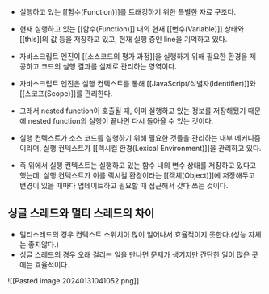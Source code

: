 - 실행하고 있는 [[함수(Function)]]를 트래킹하기 위한 특별한 자료 구조다. 
- 현재 실행하고 있는 [[함수(Function)]] 내의 현재 [[변수(Variable)]] 상태와 [[this]]의 값 등을 저장하고 있고, 현재 실행 중인 line을 기억하고 있다. 

- 자바스크립트 엔진이 [[소스코드의 평가 과정]]을 실행하기 위해 필요한 환경을 제공하고 코드의 실행 결과를 실제로 관리하는 영역이다.
- 자바스크립트 엔진은 실행 컨텍스트를 통해 [[JavaScript/식별자(Identifier)]]와 [[스코프(Scope)]]를  관리한다.

- 그래서 nested function이 호출될 때, 이미 실행하고 있는 정보를 저장해뒀기 때문에 nested function의 실행이 끝나면 다시 돌아올 수 있는 것이다.

- 실행 컨텍스트가 소스 코드를 실행하기 위해 필요한 것들을 관리하는 내부 메커니즘이라며, 실행 컨텍스트가 [[렉시컬 환경(Lexical Environment)]]을 관리하고 있다.

- 즉 위에서 실행 컨텍스트는 실행하고 있는 함수 내의 변수 상태를 저장하고 있다고 했는데, 실행 컨텍스트가 이를 렉시컬 환경이라는 [[객체(Object)]]에 저장해두고 변경이 있을 때마다 업데이트하고 필요할 때 접근해서 갖다 쓰는 것이다.


## 싱글 스레드와 멀티 스레드의 차이

- 멀티스레드의 경우 컨텍스트 스위치이 많이 일어나서 효율적이지 못한다.(성능 자체는 좋지않다.)
- 싱글 스레드의 경우 오래 걸리는 일을 만나면 문제가 생기지만 간단한 일이 많은 곳에는 효율적이다.

![[Pasted image 20240131041052.png]]